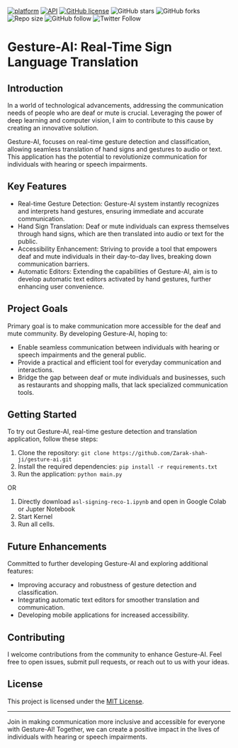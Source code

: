 [![platform](https://img.shields.io/badge/platform-Android-yellow.svg)](https://www.android.com)
[![API](https://img.shields.io/badge/API-21%2B-brightgreen.svg?style=flat)](https://android-arsenal.com/api?level=21)
[![GitHub license](https://img.shields.io/badge/License-Apache2.0-blue.svg)](LICENSE)
![GitHub stars](https://img.shields.io/github/stars/Zarak-Shah-ji/MotionToast?style=social)
![GitHub forks](https://img.shields.io/github/forks/Zarak-Shah-ji/MotionToast?label=Fork&style=social)
![Repo size](https://img.shields.io/github/repo-size/Zarak-Shah-ji/MotionToast?style=social)
![GitHub follow](https://img.shields.io/github/followers/Zarak-Shah-ji?label=Follow&style=social)
![Twitter Follow](https://img.shields.io/twitter/follow/Zarak-Shah-ji?label=Twitter&style=social)

# Gesture-AI: Real-Time Sign Language Translation 
 
    
## Introduction

In a world of technological advancements, addressing the communication needs of people who are deaf or mute is crucial. Leveraging the power of deep learning and computer vision, I aim to contribute to this cause by creating an innovative solution.

Gesture-AI, focuses on real-time gesture detection and classification, allowing seamless translation of hand signs and gestures to audio or text. This application has the potential to revolutionize communication for individuals with hearing or speech impairments.

## Key Features

- Real-time Gesture Detection: Gesture-AI system instantly recognizes and interprets hand gestures, ensuring immediate and accurate communication.
- Hand Sign Translation: Deaf or mute individuals can express themselves through hand signs, which are then translated into audio or text for the public.
- Accessibility Enhancement: Striving to provide a tool that empowers deaf and mute individuals in their day-to-day lives, breaking down communication barriers.
- Automatic Editors: Extending the capabilities of Gesture-AI, aim is to develop automatic text editors activated by hand gestures, further enhancing user convenience.

## Project Goals

Primary goal is to make communication more accessible for the deaf and mute community. By developing Gesture-AI, hoping to:

- Enable seamless communication between individuals with hearing or speech impairments and the general public.
- Provide a practical and efficient tool for everyday communication and interactions.
- Bridge the gap between deaf or mute individuals and businesses, such as restaurants and shopping malls, that lack specialized communication tools.

## Getting Started

To try out Gesture-AI, real-time gesture detection and translation application, follow these steps:

1. Clone the repository: `git clone https://github.com/Zarak-shah-ji/gesture-ai.git`
2. Install the required dependencies: `pip install -r requirements.txt`
3. Run the application: `python main.py`

 OR

 1. Directly download `asl-signing-reco-1.ipynb`  and open in Google Colab or Jupter Notebook
 2. Start Kernel
 3. Run all cells.

## Future Enhancements



Committed to further developing Gesture-AI and exploring additional features:

- Improving accuracy and robustness of gesture detection and classification.
- Integrating automatic text editors for smoother translation and communication.
- Developing mobile applications for increased accessibility.

## Contributing

I welcome contributions from the community to enhance Gesture-AI. Feel free to open issues, submit pull requests, or reach out to us with your ideas.

## License

This project is licensed under  the [MIT License](LICENSE).

---

Join in making communication more inclusive and accessible for everyone with Gesture-AI! Together, we can create a positive impact in the lives of individuals with hearing or speech impairments.

